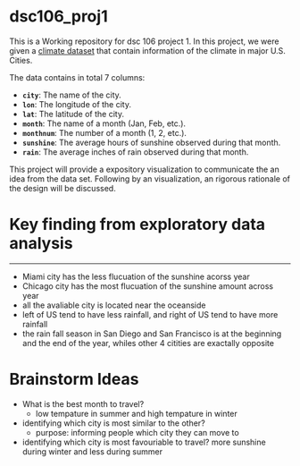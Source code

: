 # dsc106_proj1
This is a Working repository for dsc 106 project 1. In this project, we were  given a [climate dataset](https://github.com/dsc-courses/dsc106-wi24/raw/gh-pages/resources/data/weather.csv) that contain information of the climate in major U.S. Cities.

The data contains in total 7 columns:
- **`city`**: The name of the city.
- **`lon`**: The longitude of the city.
- **`lat`**: The latitude of the city.
- **`month`**: The name of a month (Jan, Feb, etc.).
- **`monthnum`**: The number of a month (1, 2, etc.).
- **`sunshine`**: The average hours of sunshine observed during that month.
- **`rain`**: The average inches of rain observed during that month.

This project will provide a expository visualization to communicate the an idea from the data set. Following by an visualization, an rigorous rationale of the design will be discussed.


# Key finding from exploratory data analysis
---
- Miami city has the less flucuation of the sunshine acorss year
- Chicago city has the most flucuation of the sunshine amount across year
- all the avaliable city is located near the oceanside
- left of US tend to have less rainfall, and right of US tend to have more rainfall
- the rain fall season in San Diego and San Francisco is at the beginning and the end of the year, whiles other 4 citities are exactally opposite




# Brainstorm Ideas
- What is the best month to travel?
    - low tempature in summer and high tempature in winter
- identifying which city is most similar to the other?
    - purpose: informing people which city they can move to 
- identifying which city is most favouriable to travel? more sunshine during winter and less during summer


<!-- - creating visualization that help people knowing the best time to visit each city
    - visualizing the change in sunshine and rain acorss month in each big locations
- the impact of lontitude and latitude on sunshines each month
    - prove to technious there is correlation bewteen coordinates and sunshine and rainfall
- all of the city is located on the edge of the US map and they are near the ocean
    - city located near the ocean usually follow a similar trend on sunshine and rain fall
- which city are most similar to another
    - 




- reveal the underline trend or pattern between sunshine and rainfall
- the best city to have vaction in a specifc time of the year
    - reveal the extreme whether condition
- how geography information correlation with the sunshine and rain -->